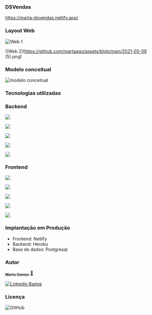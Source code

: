 ### **DSVendas**

https://marta-dsvendas.netlify.app/

### Layout Web

![Web 1](https://github.com/martaago/assets/blob/main/2021-05-09%20(2).png)

![Web 2](https://github.com/martaago/assets/blob/main/2021-05-09 (5).png)

### Modelo conceitual

![modelo conceitual](https://github.com/martaago/assets2/blob/main/conceitual.png)


### Tecnologias utilizadas

###  **Backend**


 ![](https://img.shields.io/badge/-JAVA-%23f89820)


![](https://img.shields.io/badge/-Spring%20Boot-%236bb536)


![](https://img.shields.io/badge/-JPA-%235382a1)


![](https://img.shields.io/badge/-Hibernate-%235a5539)


![](https://img.shields.io/badge/-Maven-%23fd8664)



###  **Frontend**


![](https://img.shields.io/badge/-HTML-%23ec6231)


![](https://img.shields.io/badge/-CSS-%23264de4)


![](https://img.shields.io/badge/-JavaScript-%23f0db4f)


![](https://img.shields.io/badge/-React-%2361dbfb)


![](https://img.shields.io/badge/-ApexChart-%23008ffb)

### Implantação em Produção

* Frontend: Netlify
* Backend: Heroku
* Base de dados: Postgresql


### Autor
<sub><b>Marta Gomes</b></sub></a> <a href="https://blog.rocketseat.com.br/author/marta//" title="Rocketseat">🚀</a>


[![Linkedin Badge](https://img.shields.io/badge/-Marta-blue?style=flat-square&logo=Linkedin&logoColor=white&link=https://www.linkedin.com/in/marta-regina-gomes-12a594187/)](https://www.linkedin.com/in/marta-regina-gomes-12a594187/) 


### Licença
![GitHub](https://img.shields.io/github/license/martaago/projeto-sds3)
